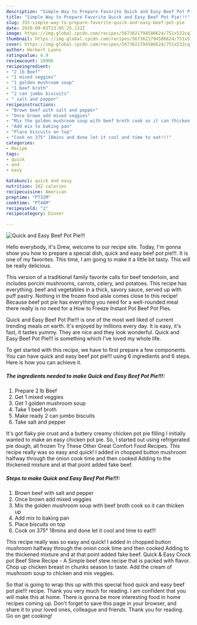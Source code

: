 ```yaml
---
description: "Simple Way to Prepare Favorite Quick and Easy Beef Pot Pie!!!"
title: "Simple Way to Prepare Favorite Quick and Easy Beef Pot Pie!!!"
slug: 355-simple-way-to-prepare-favorite-quick-and-easy-beef-pot-pie
date: 2020-09-03T23:05:25.132Z
image: https://img-global.cpcdn.com/recipes/5673621794586624/751x532cq70/quick-and-easy-beef-pot-pie-recipe-main-photo.jpg
thumbnail: https://img-global.cpcdn.com/recipes/5673621794586624/751x532cq70/quick-and-easy-beef-pot-pie-recipe-main-photo.jpg
cover: https://img-global.cpcdn.com/recipes/5673621794586624/751x532cq70/quick-and-easy-beef-pot-pie-recipe-main-photo.jpg
author: Herbert Lyons
ratingvalue: 4.9
reviewcount: 28996
recipeingredient:
- "2 lb Beef"
- "1 mixed veggies"
- "1 golden mushroom soup"
- "1 beef broth"
- "2 can jumbo biscuits"
- " salt and pepper"
recipeinstructions:
- "Brown beef with salt and pepper"
- "Once brown add mixed veggies"
- "Mix the golden mushroom soup with beef broth cook so it can thicken up"
- "Add mix to baking pan"
- "Place biscuits on top"
- "Cook on 375° 18mins and done let it cool and time to eat!!!"
categories:
- Recipe
tags:
- quick
- and
- easy

katakunci: quick and easy 
nutrition: 162 calories
recipecuisine: American
preptime: "PT32M"
cooktime: "PT46M"
recipeyield: "2"
recipecategory: Dinner

---
```



![Quick and Easy Beef Pot Pie!!!](https://img-global.cpcdn.com/recipes/5673621794586624/751x532cq70/quick-and-easy-beef-pot-pie-recipe-main-photo.jpg)

Hello everybody, it's Drew, welcome to our recipe site. Today, I'm gonna show you how to prepare a special dish, quick and easy beef pot pie!!!. It is one of my favorites. This time, I am going to make it a little bit tasty. This will be really delicious.

This version of a traditional family favorite calls for beef tenderloin, and includes porcini mushrooms, carrots, celery, and potatoes. This recipe has everything: beef and vegetables in a thick, savory sauce, served up with puff pastry. Nothing in the frozen food aisle comes close to this recipe! Because beef pot pie has everything you need for a well-rounded meal there really is no need for a How to Freeze Instant Pot Beef Pot Pies.

Quick and Easy Beef Pot Pie!!! is one of the most well liked of current trending meals on earth. It's enjoyed by millions every day. It is easy, it's fast, it tastes yummy. They are nice and they look wonderful. Quick and Easy Beef Pot Pie!!! is something which I've loved my whole life.


To get started with this recipe, we have to first prepare a few components. You can have quick and easy beef pot pie!!! using 6 ingredients and 6 steps. Here is how you can achieve it.

<!--inarticleads1-->

##### The ingredients needed to make Quick and Easy Beef Pot Pie!!!:

1. Prepare 2 lb Beef
1. Get 1 mixed veggies
1. Get 1 golden mushroom soup
1. Take 1 beef broth
1. Make ready 2 can jumbo biscuits
1. Take  salt and pepper


It&#39;s got flaky pie crust and a buttery creamy chicken pot pie filling I initially wanted to make an easy chicken pot pie. So, I started out using refrigerated pie dough, all frozen Try These Other Great Comfort Food Recipes. This recipe really was so easy and quick! I added in chopped button mushroom halfway through the onion cook time and then cooked Adding to the thickened mixture and at that point added fake beef. 

<!--inarticleads2-->

##### Steps to make Quick and Easy Beef Pot Pie!!!:

1. Brown beef with salt and pepper
1. Once brown add mixed veggies
1. Mix the golden mushroom soup with beef broth cook so it can thicken up
1. Add mix to baking pan
1. Place biscuits on top
1. Cook on 375° 18mins and done let it cool and time to eat!!!


This recipe really was so easy and quick! I added in chopped button mushroom halfway through the onion cook time and then cooked Adding to the thickened mixture and at that point added fake beef. Quick &amp; Easy Crock pot Beef Stew Recipe - A Simple beef stew recipe that is packed with flavor. Chop up chicken breast in chunks season to taste. Add the cream of mushroom soup to chicken and mix veggies. 

So that is going to wrap this up with this special food quick and easy beef pot pie!!! recipe. Thank you very much for reading. I am confident that you will make this at home. There is gonna be more interesting food in home recipes coming up. Don't forget to save this page in your browser, and share it to your loved ones, colleague and friends. Thank you for reading. Go on get cooking!
